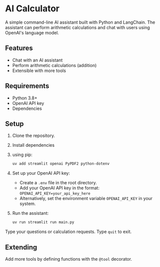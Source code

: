 # AI Calculator

A simple command-line AI assistant built with Python and LangChain. The assistant can perform arithmetic calculations and chat with users using OpenAI's language model.

## Features

- Chat with an AI assistant
- Perform arithmetic calculations (addition)
- Extensible with more tools

## Requirements

- Python 3.8+
- OpenAI API key
- Dependencies

## Setup

1. Clone the repository.
2. Install dependencies
3. using pip:
   ```bash
   uv add streamlit openai PyPDF2 python-dotenv
   ```

3. Set up your OpenAI API key:
   - Create a `.env` file in the root directory.
   - Add your OpenAI API key in the format: `OPENAI_API_KEY=your_api_key_here`
   - Alternatively, set the environment variable `OPENAI_API_KEY` in your system.
4. Run the assistant:
   ```bash
   uv run streamlit run main.py
   ```

Type your questions or calculation requests. Type `quit` to exit.

## Extending

Add more tools by defining functions with the `@tool` decorator.